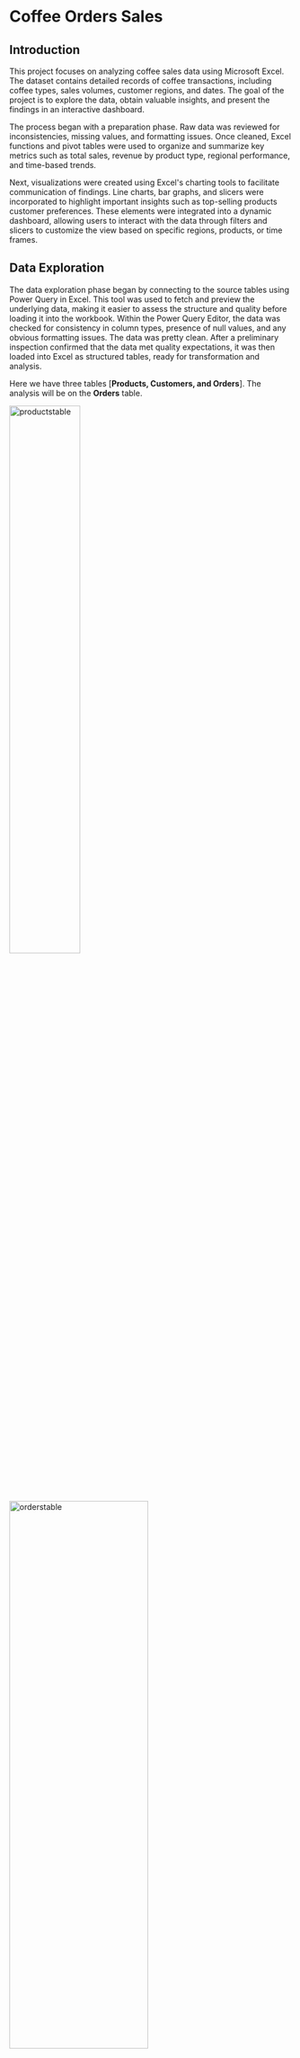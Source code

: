 # Coffee Orders Sales

## Introduction
This project focuses on analyzing coffee sales data using Microsoft Excel. The dataset contains detailed records of coffee transactions, including coffee types, sales volumes, customer regions, and dates. The goal of the project is to explore the data, obtain valuable insights, and present the findings in an interactive dashboard.

The process began with a preparation phase. Raw data was reviewed for inconsistencies, missing values, and formatting issues. Once cleaned, Excel functions and pivot tables were used to organize and summarize key metrics such as total sales, revenue by product type, regional performance, and time-based trends.

Next, visualizations were created using Excel's charting tools to facilitate communication of findings. Line charts, bar graphs, and slicers were incorporated to highlight important insights such as top-selling products customer preferences. These elements were integrated into a dynamic dashboard, allowing users to interact with the data through filters and slicers to customize the view based on specific regions, products, or time frames.

## Data Exploration

The data exploration phase began by connecting to the source tables using Power Query in Excel. This tool was used to fetch and preview the underlying data, making it easier to assess the structure and quality before loading it into the workbook. Within the Power Query Editor, the data was checked for consistency in column types, presence of null values, and any obvious formatting issues. The data was pretty clean. After a preliminary inspection confirmed that the data met quality expectations, it was then loaded into Excel as structured tables, ready for transformation and analysis.

Here we have three tables [**Products, Customers, and Orders**]. The analysis will be on the **Orders** table.

<img src="./imgs/products_table.png" alt="productstable" width = "50%">
<img src="./imgs/orders_table.png" alt="orderstable" width = "70%" height="50%">
<img src="./imgs/customers_table.png" alt="customerstable" width = "70%">

## Preparing Tables

After the tables were loaded, they were converted from structured Excel tables into regular ranges. This step was done to simplify the application of formulas and allow for more flexible cell referencing across the worksheet. With the main **Orders** table prepared, the next task was to handle missing values in certain fields such as *customer details* or *product categories*. 

<img src="./imgs/whattoprepare.png" alt="whattoprepare" width = "70%">

This was achieved using Excel's `XLOOKUP` function in combination with `IF` conditions. The `XLOOKUP` function retrieved the necessary data from the relevant supporting tables (such as the customer or product lookup tables), while the `IF` statements ensured that missing fields were filled with empty strings instead of 0. This ensured that the main data table was complete and accurate, setting the foundation for robust analysis.

<img src="./imgs/filling_customer_data.png" alt="fillingcustomerdata">

## Duplicate Check

Before proceeding to analysis, a thorough check for duplicate records was conducted. This included searching for repeated rows based on key identifiers such as order date, order ID, customer ID, and quantity. Using :x: `Remove Duplicates` The review confirmed that there were no duplicate entries within the dataset, meaning each record represented a unique transaction. With a clean, complete, and well-structured dataset in place, the data was now fully prepared for analysis and visualization.

<img src="./imgs/no_duplicates.png" alt="noduplciates">

After completing the initial data wrangling, performing the required formatting and ensuring all missing values were appropriately filled, the table structure was rebuilt to support efficient analysis. This structured format allowed for smooth integration with Excel's analytical tools, especially pivot tables and charts.

<img src="./imgs/retable.png" alt="retable" width = "70%">

## Creating Pivot Tables for Key Sales Insights

With the data ready, several pivot tables were created to summarize the key metrics:

- **Total Sales Over Time**: This pivot table grouped sales by date to observe patterns and fluctuations in revenue across the analysis period.

- **Sales by Country**: This table revealed the geographic distribution of sales, helping to identify strong and weak markets.

- **Sales by Coffee Type**: Sales were aggregated based on the coffee variant (e.g., Arabica, Robusta, Excelsa), showing which types contributed most to total revenue.

- **Sales by Customer**: This view allowed us to rank customers based on their total purchase value, highlighting the most valuable clients.

## Building the Dashboard

An interactive and visually appealing dashboard was then designed to showcase the findings. Styled in a *Coffee* theme with coffee-inspired visuals, the dashboard makes data exploration both informative and engaging. It includes the following components:

<img src="./imgs/dashboard.png" alt="dashboard">

- A **Timeline Slicer** to filter data dynamically across different periods.

- Additional **slicers** for *Size*, *Customer Loyalty Card status*, and *Roast Type*, enabling focused analysis across multiple dimensions.

- A **Column Chart** presenting total sales by coffee type, where **Excelsa** coffee stood out with the highest revenue of approximately $12,300.

- A **Line Chart** showing total sales over time, clearly illustrating seasonal fluctuations and demand variations throughout the period.

- A **Bar Chart** displaying the **top 5** customers by purchase value, with data labels indicating whether the customer has a loyalty card or not. Revealing that 4 of the top 5 customers do not have a loyalty card, suggesting a valuable opportunity for the business to offer them one and encourage repeat purchases.

- A **Pie Chart** representing total sales by country, where the USA leads with roughly $35,600 in sales. In contrast, the UK contributes the least (~$2,800), possibly due to cultural preferences, as tea is traditionally more popular there.

Altogether, this dashboard offers a comprehensive, filterable view of the coffee sales performance, empowering stakeholders to make data-driven decisions and explore trends with ease.
